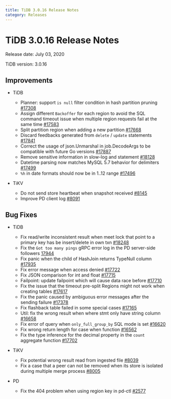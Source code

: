 ```yaml
---
title: TiDB 3.0.16 Release Notes
category: Releases
---
```


# TiDB 3.0.16 Release Notes

Release date: July 03, 2020

TiDB version: 3.0.16

## Improvements

+ TiDB

    - Planner: support `is null` filter condition in hash partition pruning [#17308](https://github.com/pingcap/tidb/pull/17308)
    - Assign different `Backoffer` for each region to avoid the SQL command timeout issue when multiple region requests fail at the same time [#17583](https://github.com/pingcap/tidb/pull/17583)
    - Split partition region when adding a new partition [#17668](https://github.com/pingcap/tidb/pull/17668)
    - Discard feedbacks generated from `delete` / `update` statements [#17841](https://github.com/pingcap/tidb/pull/17841)
    - Correct the usage of json.Unmarshal in job.DecodeArgs to be compatible with future Go versions [#17887](https://github.com/pingcap/tidb/pull/17887)
    - Remove sensitive information in slow-log and statement [#18128](https://github.com/pingcap/tidb/pull/18128)
    - Datetime parsing now matches MySQL 5.7 behavior for delimiters [#17499](https://github.com/pingcap/tidb/pull/17499)
    - `%h` in date formats should now be in 1..12 range [#17496](https://github.com/pingcap/tidb/pull/17496)

+ TiKV

    - Do not send store heartbeat when snapshot received [#8145](https://github.com/tikv/tikv/pull/8145)
    - Improve PD client log [#8091](https://github.com/tikv/tikv/pull/8091)

## Bug Fixes

+ TiDB

    - Fix read/write inconsistent result when meet lock that point to a primary key has be insert/delete in own txn [#18248](https://github.com/pingcap/tidb/pull/18248)
    - Fix the `Got too many pings` gRPC error log in the PD server-side followers [17944](https://github.com/pingcap/tidb/pull/17944)
    - Fix panic when the child of HashJoin returns TypeNull column [#17935](https://github.com/pingcap/tidb/pull/17935)
    - Fix error message when access denied [#17722](https://github.com/pingcap/tidb/pull/17722)
    - Fix JSON comparison for int and float [#17715](https://github.com/pingcap/tidb/pull/17715)
    - Failpoint: update failpoint which will cause data race before [#17710](https://github.com/pingcap/tidb/pull/17710)
    - Fix the issue that the timeout pre-split Regions might not work when creating tables [#17617](https://github.com/pingcap/tidb/pull/17617)
    - Fix the panic caused by ambiguous error messages after the sending failure [#17378](https://github.com/pingcap/tidb/pull/17378)
    - Fix flashback table failed in some special cases [#17165](https://github.com/pingcap/tidb/pull/17165)
    - Util: fix the wrong result when where stmt only have string column [#16658](https://github.com/pingcap/tidb/pull/16658)
    - Fix error of query when `only_full_group_by` SQL mode is set [#16620](https://github.com/pingcap/tidb/pull/16620)
    - Fix wrong return length for case when function [#16562](https://github.com/pingcap/tidb/pull/16562)
    - Fix the type inference for the decimal property in the `count` aggregate function [#17702](https://github.com/pingcap/tidb/pull/17702)

+ TiKV

    - Fix potential wrong result read from ingested file [#8039](https://github.com/tikv/tikv/pull/8039)
    - Fix a case that a peer can not be removed when its store is isolated during multiple merge process [#8005](https://github.com/tikv/tikv/pull/8005)

+ PD

    - Fix the 404 problem when using region key in pd-ctl [#2577](https://github.com/pingcap/pd/pull/2577)
